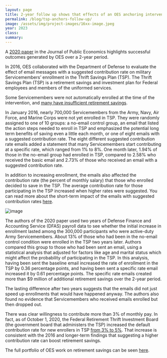 ```yaml
---	
layout: page	
title: 2-year follow up shows that effects of an OES anchoring intervention persist
permalink: /blog/tsp-anchors-follow-up/	
image: /assets/img/project-images/16xx-image.jpeg
year: 2023
class:	
summary: 	
---	
```


A <a href="https://www.nber.org/system/files/working_papers/w27575/w27575.pdf">2020 paper</a> in the Journal of Public Economics highlights successful outcomes generated by OES over a 2-year period. 

In 2016, OES collaborated with the Department of Defense to evaluate the effect of email messages with a suggested contribution rate on military Servicemembers’ enrollment in the Thrift Savings Plan (TSP). The Thrift Savings Plan (TSP) is a retirement savings and investment plan for Federal employees and members of the uniformed services.

Some Servicemembers were not automatically enrolled at the time of the intervention, and <a href="https://docs.house.gov/meetings/AS/AS00/20150204/102859/HHRG-114-AS00-20150204-SD001.pdf">many have insufficient retirement savings</a>. 

In January 2016, nearly 700,000 Servicemembers from the Army, Navy, Air Force, and Marine Corps were not yet enrolled in TSP. They were randomly assigned to one of 10 groups: a no-email control group, an email that listed the action steps needed to enroll in TSP and emphasized the potential long term benefits of saving even a little each month, or one of eight emails with a suggested contribution rate. The eight different suggested contribution rate emails added a statement that many Servicemembers start contributing at a specific rate, which ranged from 1% to 8%. One month later, 1.94% of those in the no-email group had enrolled in TSP, compared to 2.58% who received the basic email and 2.73% of those who received an email with a suggested contribution rate. 

In addition to increasing enrollment, the emails also affected the contribution rate (the percent of monthly salary) that those who enrolled decided to save in the TSP. The average contribution rate for those participating in the TSP increased when higher rates were suggested. You can read more about the short-term impact of the emails with suggested contribution rates <a href="https://oes.gsa.gov/projects/tsp-anchoring/">here</a>.

![image]({{site.baseurl}}/assets/img/project-images/16xx-letter.png)

The authors of the 2020 paper used two years of Defense Finance and Accounting Service (DFAS) payroll data to see whether the initial increase in enrollment lasted among the 300,000 participants who were active-duty Army Servicemembers. About 13% of those who had been in the no-email control condition were enrolled in the TSP two years later. Authors compared this group to those who had been sent an email, using a statistical analysis that adjusted for factors like age and marital status which might affect the probability of participating in the TSP. In this analysis, having been sent the baseline email increased the rate of enrollment in the TSP by 0.36 percentage points, and having been sent a specific rate email increased it by 0.61 percentage points. The specific rate emails created more than $9 million of additional retirement savings over the 2-year period. 

The lasting difference after two years suggests that the emails did not just speed up enrollments that would have happened anyway. The authors also found no evidence that Servicemembers who received emails enrolled but then dropped out. 

There was clear willingness to contribute more than 3% of monthly pay. In fact, as of October 1, 2020, the Federal Retirement Thrift Investment Board (the government board that administers the TSP) increased the default contribution rate for new enrollers in TSP <a href="https://www.federalregister.gov/documents/2020/09/16/2020-17811/automatic-enrollment-program">from 3% to 5%</a>. That increase is consistent with the 2016 and longer-term findings that suggesting a higher contribution rate can boost retirement savings. 

The full portfolio of OES work on retirement savings can be seen <a href="https://oes.gsa.gov/retirement-savings/">here</a>. 
